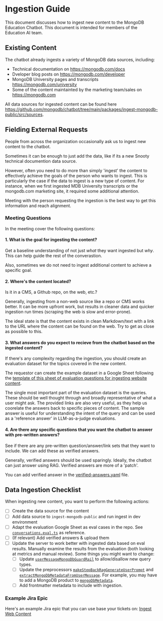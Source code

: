 # Ingestion Guide

This document discusses how to ingest new content to the MongoDB Education Chatbot. This document is intended for members of the Education AI team.

## Existing Content

The chatbot already ingests a variety of MongoDB data sources, including:

- Technical documentation on https://mongodb.com/docs
- Dveloper blog posts on https://mongodb.com/developer
- MongoDB University pages and transcripts https://mongodb.com/university
- Some of the content maintainted by the marketing team/sales on https://mongodb.com

All data sources for ingested content can be found here <https://github.com/mongodb/chatbot/tree/main/packages/ingest-mongodb-public/src/sources>.

## Fielding External Requests

People from across the organization occasionally ask us to ingest new content to the chatbot. 

Sometimes it can be enough to just add the data, like if its a new Snooty technical documention data source.

However, often you need to do more than simply 'ingest' the content to effectively achieve the goals of the person who wants to ingest. This is particularly the case if the data to ingest is a new type of content. For instance, when we first ingested MDB University transcripts or the mongodb.com marketing site, it required some additional attention.

Meeting with the person requesting the ingestion is the best way to get this information and reach alignment.

### Meeting Questions

In the meeting cover the following questions:

#### 1. What is the goal for ingesting the content? 

Get a baseline understanding of not just _what_ they want ingested but _why_. This can help guide the rest of the converastion.

Also, sometimes we do not need to ingest additional content to achieve a specific goal.

#### 2. Where's the content located?

Is it in a CMS, a Github repo, on the web, etc.?

Generally, ingesting from a non-web source like a repo or CMS works better. It can be more upfront work, but results in cleaner data and quicker ingestion run times (scraping the web is slow and error-prone). 

The ideal state is that the content exists in clean Markdown/text with a link to the URL where the content can be found on the web. Try to get as close as possible to this.

#### 3. What answers do you expect to recieve from the chatbot based on the ingested content?

If there's any complexity regarding the ingestion, you should create an evaluation dataset for the topics covered in the new content.

The requestor can create the example dataset in a Google Sheet following the [template of this sheet of evaluation questions for ingesting website content](https://docs.google.com/spreadsheets/d/1khZ9jwgffIUb-bDXqnem5o1Xq3RZ1sz8_JXFc3o9GCE/edit?pli=1&gid=0#gid=0).

The single most important part of the evaluation dataset is the queries. These should be well thought through and broadly representative of what a user might ask. The provided links are also very useful, as they help us coorelate the answers back to specific pieces of content. The sample answer is useful for understanding the intent of the query and can be used as a 'reference answer' in LLM-as-a-judge evaluations.

#### 4. Are there any specific questions that you want the chatbot to answer with pre-written answers?

See if there are any pre-written question/answer/link sets that they want to include. We can add these as verified answers. 

Generally, verified answers should be used sparingly. Ideally, the chatbot can just answer using RAG. Verified answers are more of a 'patch'.

You can add verified answer in the [verified-answers.yaml](https://github.com/mongodb/chatbot/blob/main/verified-answers.yaml) file.

## Data Ingestion Checklist

When ingesting new content, you want to perform the following actions:

- [ ] Create the data source for the content
- [ ] Add data source to `ingest-mongodb-public` and run ingest in dev environment
- [ ] Adapt the evaluation Google Sheet as eval cases in the repo. See [`conversations.eval.ts`](https://github.com/mongodb/chatbot/blob/main/packages/chatbot-server-mongodb-public/src/conversations.eval.ts) as reference.
- [ ] (If relevant) Add verified answers & upload them
- [ ] Update the server to work better with ingested data based on eval results. Manually examine the results from the evaluation (both looking at metrics and manual review). Some things you might want to change:
  - [ ] Update [`userMessageMongoDbGuardRail`](https://github.com/mongodb/chatbot/blob/main/packages/chatbot-server-mongodb-public/src/processors/userMessageMongoDbGuardrail.ts) to allow/disallow new query types.
  - [ ] Update the preprocessors [`makeStepBackRagGenerateUserPrompt`](https://github.com/mongodb/chatbot/blob/main/packages/chatbot-server-mongodb-public/src/processors/makeStepBackRagGenerateUserPrompt.ts) and [`extractMongoDbMetadataFromUserMessage`](https://github.com/mongodb/chatbot/blob/main/packages/chatbot-server-mongodb-public/src/processors/extractMongoDbMetadataFromUserMessage.ts). For example, you may have to add a MongoDB product to [`mongoDbMetadata`](https://github.com/mongodb/chatbot/tree/main/packages/chatbot-server-mongodb-public/src/mongoDbMetadata).
  - [ ] Add frontmatter metadata to include with ingestion.

### Example Jira Epic

Here's an example Jira epic that you can use base your tickets on: [Ingest Web Content](https://jira.mongodb.org/browse/EAI-591)